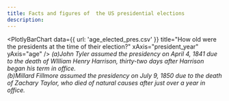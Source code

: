 ```yaml
---
title: Facts and figures of  the US presidential elections
description: 
---
```


<PlotlyBarChart
  data={{
    url: 'age_elected_pres.csv'
  }}
  title="How old were the presidents at the time of their election?"
  xAxis="president_year"
  yAxis="age"
/>
*(a)John Tyler assumed the presidency on April 4, 1841 due to the death of WIlliam Henry Harrison, thirty-two days after Harrison began his term in office.<br />(b)Millard Fillmore assumed the presidency on July 9, 1850 due to the death of Zachary Taylor, who died of natural causes after just over a year in office.<br />*
